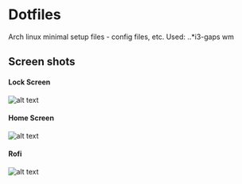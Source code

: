 # Dotfiles 
Arch linux minimal setup files - config files, etc.
Used:
..*i3-gaps wm
 
## Screen shots ##

#### Lock Screen ####
![alt text](https://github.com/akhilcjacob/dotfiles/blob/master/Screenshot%20from%202017-06-28%2020-53-37.png)

#### Home Screen ####
![alt text](https://github.com/akhilcjacob/dotfiles/blob/master/Screenshot%20from%202017-06-28%2021-20-06.png)

#### Rofi ####
![alt text](https://github.com/akhilcjacob/dotfiles/blob/master/Screenshot%20from%202017-06-28%2021-21-28.png)


